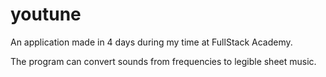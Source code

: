 # youtune
An application made in 4 days during my time at FullStack Academy. 

The program can convert sounds from frequencies to legible sheet music.
